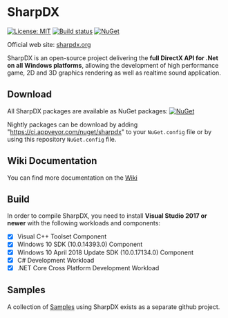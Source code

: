 # SharpDX

[![License: MIT](https://img.shields.io/badge/License-MIT-yellow.svg)](https://github.com/sharpdx/SharpDX/blob/master/LICENSE)
[![Build status](https://ci.appveyor.com/api/projects/status/21v2akj26ytuyml6?svg=true)](https://ci.appveyor.com/project/xoofx/sharpdx) 
[![NuGet](https://img.shields.io/nuget/v/SharpDX.svg)](https://www.nuget.org/packages?q=Tags%3A%22SharpDX%22)

Official web site: [sharpdx.org](http://sharpdx.org)

SharpDX is an open-source project delivering the **full DirectX API for .Net on all Windows platforms**, allowing the development of high performance game, 2D and 3D graphics rendering as well as realtime sound application.

## Download

All SharpDX packages are available as NuGet packages: [![NuGet](https://img.shields.io/nuget/v/SharpDX.svg)](https://www.nuget.org/packages?q=Tags%3A%22SharpDX%22)

Nightly packages can be download by adding "https://ci.appveyor.com/nuget/sharpdx" to your `NuGet.config` file or by using this repository `NuGet.config` file.

## Wiki Documentation

You can find more documentation on the [Wiki](http://sharpdx.org/wiki)

## Build

In order to compile SharpDX, you need to install **Visual Studio 2017 or newer** with the following workloads and components:

- [x] Visual C++ Toolset Component
- [x] Windows 10 SDK (10.0.14393.0) Component
- [x] Windows 10 April 2018 Update SDK (10.0.17134.0) Component
- [x] C# Development Workload
- [x] .NET Core Cross Platform Development Workload

## Samples

A collection of [Samples](https://github.com/sharpdx/SharpDX-Samples) using SharpDX exists as a separate github project.
